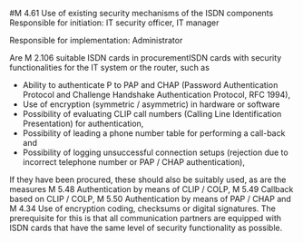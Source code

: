 #M 4.61 Use of existing security mechanisms of the ISDN components
Responsible for initiation: IT security officer, IT manager

Responsible for implementation: Administrator

Are M 2.106 suitable ISDN cards in procurementISDN cards with security functionalities for the IT system or the router, such as

* Ability to authenticate P to PAP and CHAP (Password Authentication Protocol and Challenge Handshake Authentication Protocol, RFC 1994),
* Use of encryption (symmetric / asymmetric) in hardware or software
* Possibility of evaluating CLIP call numbers (Calling Line Identification Presentation) for authentication,
* Possibility of leading a phone number table for performing a call-back and
* Possibility of logging unsuccessful connection setups (rejection due to incorrect telephone number or PAP / CHAP authentication),


If they have been procured, these should also be suitably used, as are the measures M 5.48 Authentication by means of CLIP / COLP, M 5.49 Callback based on CLIP / COLP, M 5.50 Authentication by means of PAP / CHAP and M 4.34 Use of encryption coding, checksums or digital signatures. The prerequisite for this is that all communication partners are equipped with ISDN cards that have the same level of security functionality as possible.



